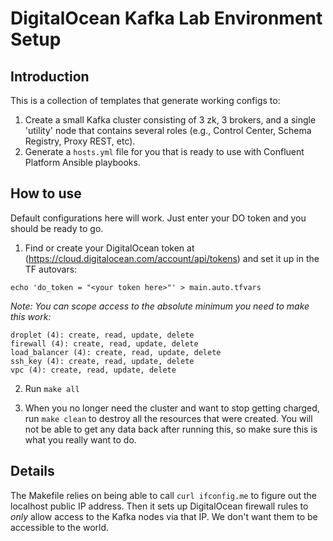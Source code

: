 # DigitalOcean Kafka Lab Environment Setup

## Introduction

This is a collection of templates that generate working configs to:

1. Create a small Kafka cluster consisting of 3 zk, 3 brokers, and a single 'utility' node that contains several roles (e.g., Control Center, Schema Registry, Proxy REST, etc).
2. Generate a `hosts.yml` file for you that is ready to use with Confluent Platform Ansible playbooks.

## How to use

Default configurations here will work. Just enter your DO token and you should
be ready to go.

1. Find or create your DigitalOcean token at (https://cloud.digitalocean.com/account/api/tokens) and set it up in the TF autovars:

```
echo 'do_token = "<your token here>"' > main.auto.tfvars
```
*Note: You can scope access to the absolute minimum you need to make this work:*
```
droplet (4): create, read, update, delete
firewall (4): create, read, update, delete
load_balancer (4): create, read, update, delete
ssh_key (4): create, read, update, delete
vpc (4): create, read, update, delete
```

2. Run `make all`

3. When you no longer need the cluster and want to stop getting charged, run
`make clean` to destroy all the resources that were created. You will not be 
able to get any data back after running this, so make sure this is what you
really want to do.

## Details

The Makefile relies on being able to call `curl ifconfig.me` to figure out the
localhost public IP address. Then it sets up DigitalOcean firewall rules to 
*only* allow access to the Kafka nodes via that IP. We don't want them to be
accessible to the world.
